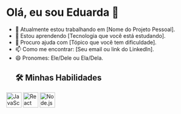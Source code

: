 # Olá, eu sou Eduarda 👋

- 🔭 Atualmente estou trabalhando em [Nome do Projeto Pessoal].
- 🌱 Estou aprendendo [Tecnologia que você está estudando].
- 🤔 Procuro ajuda com [Tópico que você tem dificuldade].
- 📫 Como me encontrar: [Seu email ou link do LinkedIn].
- 😄 Pronomes: Ele/Dele ou Ela/Dela.
  ## 🛠️ Minhas Habilidades

<img src="https://cdn-icons-png.flaticon.com/512/226/226777.png" alt="JavaScript" width="40" height="40"/>
<img src="https://upload.wikimedia.org/wikipedia/commons/thumb/a/a7/React-icon.svg/2300px-React-icon.svg.png" alt="React" width="40" height="40"/>
<img src="https://cdn.iconscout.com/icon/free/png-256/free-node-js-icon-svg-png-download-1174925.png?f=webp" alt="Node.js" width="40" height="40"/>
